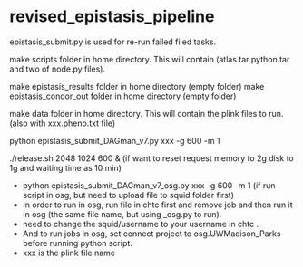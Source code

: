 # revised_epistasis_pipeline


epistasis_submit.py  is used for re-run failed filed  tasks.



make scripts folder in home directory. This will contain (atlas.tar python.tar and two of node.py files).


make epistasis_results folder in home directory (empty folder)
make epistasis_condor_out folder in home directory (empty folder)

make data folder in home directory. This will contain the plink files to run. (also with xxx.pheno.txt file)

python epistasis_submit_DAGman_v7.py xxx -g 600 -m 1

 ./release.sh 2048 1024 600 &  (if want to reset request memory to 2g disk to 1g and waiting time as 10 min)


* python epistasis_submit_DAGman_v7_osg.py xxx -g 600 -m 1  (if run script in osg, but need to upload file to squid folder first)
* In order to run in osg, run file in chtc first and remove job and then run it in osg (the same file name, but using _osg.py to run).
* need to change the squid/username to your username in chtc .
* And to run jobs in osg, set connect project to  osg.UWMadison_Parks  before running python script.
* xxx is the plink file name
